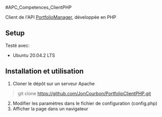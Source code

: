 #APC_Competences_ClientPHP


Client de l'API [PortfolioManager](https://github.com/JonCourbon/PortfolioManager.git), développée en PHP

## Setup
Testé avec:

- Ubuntu 20.04.2 LTS

## Installation et utilisation
1. Cloner le dépôt sur un serveur Apache
> git clone https://github.com/JonCourbon/PortfolioClientPHP.git
2. Modifier les paramètres dans le fichier de configuration (config.php)
3. Afficher la page dans un navigateur